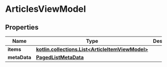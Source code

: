 
# ArticlesViewModel

## Properties
Name | Type | Description | Notes
------------ | ------------- | ------------- | -------------
**items** | [**kotlin.collections.List&lt;ArticleItemViewModel&gt;**](ArticleItemViewModel.md) |  |  [optional]
**metaData** | [**PagedListMetaData**](PagedListMetaData.md) |  |  [optional]



